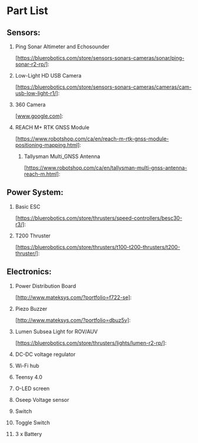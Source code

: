 # Part List

## Sensors:

1. Ping Sonar Altimeter and Echosounder 

   [https://bluerobotics.com/store/sensors-sonars-cameras/sonar/ping-sonar-r2-rp/]: 

2. Low-Light HD USB Camera 

   [https://bluerobotics.com/store/sensors-sonars-cameras/cameras/cam-usb-low-light-r1/]: 

3. 360 Camera 

   [www.google.com]: 

4. REACH M+ RTK GNSS Module 

   [https://www.robotshop.com/ca/en/reach-m-rtk-gnss-module-positioning-mapping.html]: 

   

   1. Tallysman Multi_GNSS Antenna

      [https://www.robotshop.com/ca/en/tallysman-multi-gnss-antenna-reach-m.html]: 

## Power System:

1. Basic ESC

   [https://bluerobotics.com/store/thrusters/speed-controllers/besc30-r3/]: 

   

2. T200 Thruster

   [https://bluerobotics.com/store/thrusters/t100-t200-thrusters/t200-thruster/]: 

   

## Electronics:

1. Power Distribution Board

   [http://www.mateksys.com/?portfolio=f722-se]: 

   

2. Piezo Buzzer

   [http://www.mateksys.com/?portfolio=dbuz5v]: 

   

3. Lumen Subsea Light for ROV/AUV

   [https://bluerobotics.com/store/thrusters/lights/lumen-r2-rp/]: 

   

4. DC-DC voltage regulator

5. Wi-Fi hub

6. Teensy 4.0

7. O-LED screen

8. Oseep Voltage sensor

9. Switch 

10. Toggle Switch

11. 3 x Battery

